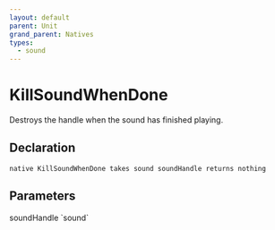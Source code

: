 ```yaml
---
layout: default
parent: Unit
grand_parent: Natives
types:
  - sound
---
```


# KillSoundWhenDone
Destroys the handle when the sound has finished playing.

## Declaration

```
native KillSoundWhenDone takes sound soundHandle returns nothing
```

## Parameters
<dl>
  <dt>soundHandle `sound`</dt>
  <dd></dd>
</dl>